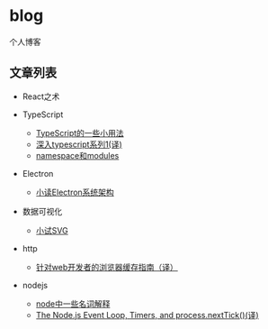 # blog
个人博客

## 文章列表
- React之术
- TypeScript
  - [TypeScript的一些小用法](https://github.com/wangtianlun/blog/blob/master/typescript/TypeScript%E7%9A%84%E4%B8%80%E4%BA%9B%E5%B0%8F%E7%94%A8%E6%B3%95.md)
  - [深入typescript系列1(译)](https://github.com/wangtianlun/blog/blob/master/typescript/%E6%B7%B1%E5%85%A5typescript%E7%B3%BB%E5%88%971(%E8%AF%91).md)
  - [namespace和modules](https://github.com/wangtianlun/blog/blob/master/typescript/namespace%E5%92%8Cmodules.md)
- Electron
  - [小读Electron系统架构](https://github.com/wangtianlun/blog/blob/master/electron/%E5%B0%8F%E8%AF%BBElectron%E7%B3%BB%E7%BB%9F%E6%9E%B6%E6%9E%84.md)

- 数据可视化
  - [小试SVG](https://github.com/wangtianlun/blog/blob/master/%E6%95%B0%E6%8D%AE%E5%8F%AF%E8%A7%86%E5%8C%96/%E5%B0%8F%E8%AF%95svg.md)

- http
  - [针对web开发者的浏览器缓存指南（译）](https://github.com/wangtianlun/blog/blob/master/http/%E9%92%88%E5%AF%B9web%E5%BC%80%E5%8F%91%E8%80%85%E7%9A%84%E6%B5%8F%E8%A7%88%E5%99%A8%E7%BC%93%E5%AD%98%E6%8C%87%E5%8D%97(%E8%AF%91).md)

- nodejs
  - [node中一些名词解释](https://github.com/wangtianlun/blog/blob/master/nodejs/node%E4%B8%AD%E4%B8%80%E4%BA%9B%E5%90%8D%E8%AF%8D%E8%A7%A3%E9%87%8A.md)
  - [The Node.js Event Loop, Timers, and process.nextTick()(译)](https://github.com/wangtianlun/blog/blob/master/nodejs/node%E4%B8%AD%E7%9A%84event-loop%2Ctimers%2Cprocess.nextTick.md)
